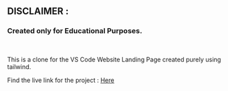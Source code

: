 ## DISCLAIMER : 
### Created only for Educational Purposes.
<br>

This is a clone for the VS Code Website Landing Page created purely using tailwind.

Find the live link for the project : [Here](https://priyanshi-vscode-clone.netlify.app/)

